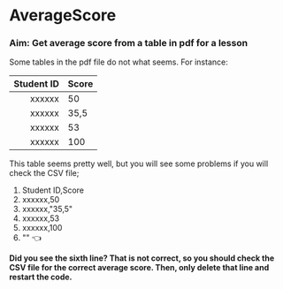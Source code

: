 # AverageScore
### Aim: Get average score from a table in pdf for a lesson

Some tables in the pdf file do not what seems. For instance:

Student ID | Score
------:|------
xxxxxx | 50
xxxxxx | 35,5
xxxxxx | 53
xxxxxx | 100

This table seems pretty well, but you will see some problems if you will check the CSV file;

1. Student ID,Score
2. xxxxxx,50
3. xxxxxx,"35,5"
4. xxxxxx,53
5. xxxxxx,100
6. "" 👈

**Did you see the sixth line? That is not correct, so you should check the CSV file for the correct average score. 
Then, only delete that line and restart the code.**
